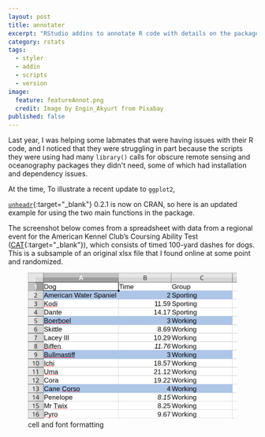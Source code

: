 ```yaml
---
layout: post
title: annotater
excerpt: "RStudio addins to annotate R code with details on the packages being loaded"
category: rstats
tags: 
  - styler
  - addin
  - scripts
  - version
image: 
  feature: featureAnnot.png
  credit: Image by Engin_Akyurt from Pixabay
published: false
---
```


Last year, I was helping some labmates that were having issues with their R code, and I noticed that they were struggling in part because the scripts they were using had many `library()` calls for obscure remote sensing and oceanography packages they didn't need, some of which had installation and dependency issues. 

At the time, 
To illustrate  a recent update to `ggplot2`, 



[`unheadr`](https://unheadr.liomys.mx){:target="_blank"} 
0.2.1 is now on CRAN, so here is an updated example for using the two main functions in the package.

The screenshot below comes from a spreadsheet with data from a regional event for the American Kennel Club’s Coursing Ability Test ([CAT](https://www.akc.org/sports/coursing/coursing-ability-test/){:target="_blank"}), which consists of timed 100-yard dashes for dogs. This is a subsample of an original xlsx file that I found online at some point and randomized.

 <figure>
    <a href="/images/fastcat.png"><img src="/images/fastcat.png"></a>
        <figcaption>cell and font formatting</figcaption>
</figure>
<br><br>
